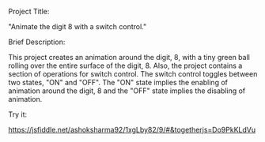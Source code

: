 Project Title:

"Animate the digit 8 with a switch control."

Brief Description:

This project creates an animation around the digit, 8, with a tiny green ball rolling over the entire surface of the digit, 8. Also, the project contains a section of operations for switch control. The switch control toggles between two states, "ON" and "OFF". The "ON" state implies the enabling of animation around the digit, 8 and the "OFF" state implies the disabling of animation.

Try it:

https://jsfiddle.net/ashoksharma92/1xgLby82/9/#&togetherjs=Do9PkKLdVu
